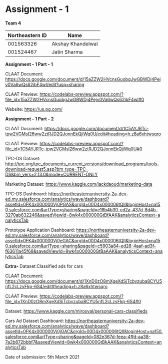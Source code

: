 # Assignment - 1


**Team 4**

| Northeastern ID | Name
| --- | --- 
|001563326 | Akshay Khandelwal
|001524467 | Jatin Sharma 


**Assignment - 1 Part - 1**

CLAAT Document: https://docs.google.com/document/d/15aZZW2HVcnsGuobgJwGBWDj4Pejv0Va6wQs62ibF4wI/edit?usp=sharing

CLAAT Preview: https://codelabs-preview.appspot.com/?file_id=15aZZW2HVcnsGuobgJwGBWDj4Pejv0Va6wQs62ibF4wI#0

Website: https://us.pg.com/


**Assignment - 1 Part - 2**

CLAAT Document: https://docs.google.com/document/d/1C5AYJRTc-tpw2VGMsI26ww2ztRJD2QJonnEkQjiWq0U/edit#heading=h.z8a6xhtwsqro

CLAAT Preview: https://codelabs-preview.appspot.com/?file_id=1C5AYJRTc-tpw2VGMsI26ww2ztRJD2QJonnEkQjiWq0U#0

TPC-DS Dataset: http://tpc.org/tpc_documents_current_versions/download_programs/tools-download-request5.asp?bm_type=TPC-DS&bm_vers=2.13.0&mode=CURRENT-ONLY

Marketing Dataset: https://www.kaggle.com/jackdaoud/marketing-data

TPC-DS Dashboard: https://northeasternuniversity-2a-dev-ed.my.salesforce.com/analytics/wave/dashboard?assetId=0FK4x000000Vj0PGAS&orgId=00D4x000006tQII&loginHost=na150.salesforce.com&urlType=sharing&pageId=e18b4b30-cd2a-437d-8d4b-3270ab632246&savedViewId=8wk4x000000GtBfAAK&analyticsContext=analyticsTab

Prototype Application Dashboard: https://northeasternuniversity-2a-dev-ed.my.salesforce.com/analytics/wave/dashboard?assetId=0FK4x000000Vj0eGAC&orgId=00D4x000006tQII&loginHost=na150.salesforce.com&urlType=sharing&pageId=c5903a84-ed28-4aaf-ad3f-f63611a45f68&savedViewId=8wk4x000000GtBaAAK&analyticsContext=analyticsTab



**Extra-**
Dataset:Classified ads for cars

CLAAT Document: https://docs.google.com/document/d/1XnD0zO8mXgeXdSiTcbyzuba8CYU5nfL2cLzvFkp-6S4/edit#heading=h.z8a6xhtwsqro

CLAAT Preview: https://codelabs-preview.appspot.com/?file_id=1XnD0zO8mXgeXdSiTcbyzuba8CYU5nfL2cLzvFkp-6S4#0

Dataset: https://www.kaggle.com/mirosval/personal-cars-classifieds

Cars Ad Dataset Dashboard: https://northeasternuniversity-2a-dev-ed.my.salesforce.com/analytics/wave/dashboard?assetId=0FK4x000000Vj0jGAC&orgId=00D4x000006tQII&loginHost=na150.salesforce.com&urlType=sharing&pageId=082e367d-feea-4ffd-aa38-7a2b872bbbf7&savedViewId=8wk4x000000GtBkAAK&analyticsContext=analyticsTab




Date of submission: 5th March 2021


